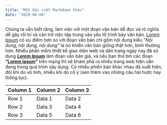 ```yaml
---
title: "Một bài viết Markdown khác"
date: "2020-06-08"
---
```

Chúng ta vẫn biết rằng, làm việc với một đoạn văn bản dễ đọc và rõ nghĩa dễ gây rối trí và cản trở việc tập trung vào yếu tố trình bày văn bản. [Lorem Ipsum](https://lipsum.com) có ưu điểm hơn so với đoạn văn bản chỉ gồm nội dung kiểu _“Nội dung, nội dung, nội dung”_ là nó khiến văn bản giống thật hơn, bình thường hơn. Nhiều phần mềm thiết kế giao diện web và dàn trang ngày nay đã sử dụng __*[Lorem Ipsum](https://lipsum.com)*__ làm đoạn văn bản giả, và nếu bạn thử tìm các đoạn __“[Lorem ipsum](https://lipsum.com)”__ trên mạng thì sẽ khám phá ra nhiều trang web hiện vẫn đang trong quá trình xây dựng. Có nhiều phiên bản khác nhau đã xuất hiện, đôi khi do vô tình, nhiều khi do cố ý (xen thêm vào những câu hài hước hay thông tục).

Column 1 | Column 2 | Column 3
-|-|-
Row 1 | Data 1 | Data 2
Row 2 | Data 3 | Data 4
Row 3 | Data 5 | Data 6
